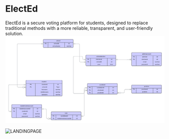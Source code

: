 # ElectEd
ElectEd is a secure voting platform for students, designed to replace traditional methods with a more reliable, transparent, and user-friendly solution.
![ERD](ERD.png)

![LANDINGPAGE](landingpage.GIF)
